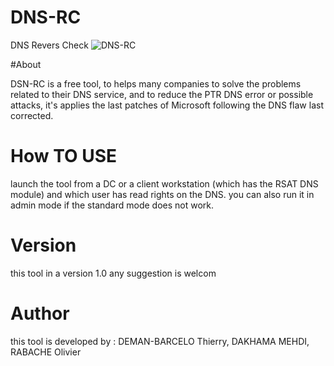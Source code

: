 # DNS-RC
DNS Revers Check
![DNS-RC](https://user-images.githubusercontent.com/49924401/90635887-12cab600-e22a-11ea-939b-8f6f9fa9f962.gif)



#About 

DSN-RC is a free tool, to helps many companies to solve the problems related to their DNS service, and to reduce the PTR DNS error or  possible attacks, 
it's applies the last patches of Microsoft following the DNS flaw last corrected.


# How TO USE

launch the tool from a DC or a client workstation (which has the RSAT DNS module) and which user has read rights on the DNS.
you can also run it in admin mode if the standard mode does not work.


# Version 

this tool in a version 1.0 any suggestion is welcom

# Author 

this tool is developed by : DEMAN-BARCELO Thierry, DAKHAMA MEHDI, RABACHE Olivier
                                  
